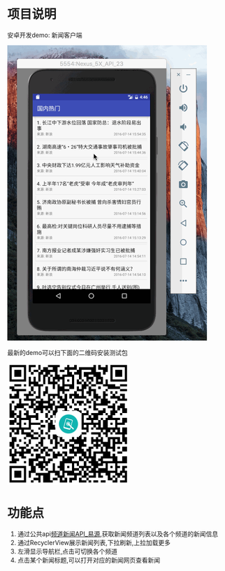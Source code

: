 # 项目说明
安卓开发demo: 新闻客户端

![截图](./demo.gif)



最新的demo可以扫下面的二维码安装测试包

![测试包](./demo-qr.png)

# 功能点

1. 通过公共api[频道新闻API_易源](http://apistore.baidu.com/apiworks/servicedetail/688.html),获取新闻频道列表以及各个频道的新闻信息
2. 通过RecyclerView展示新闻列表,下拉刷新,上拉加载更多
3. 左滑显示导航栏,点击可切换各个频道
4. 点击某个新闻标题,可以打开对应的新闻网页查看新闻